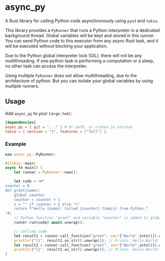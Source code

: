 # async_py

A Rust library for calling Python code asynchronously using `pyo3` and `tokio`.

This library provides a `PyRunner` that runs a Python interpreter in a dedicated background thread. Global variables will be kept and stored in this runner. 
You can send Python code to this executor from any async Rust task, and it will be executed without blocking your application.

Due to the Python global interpreter lock (GIL), there will not be any multithreading. If one python
task is performing a computation or a sleep, no other task can access the interpreter.

Using multiple `PyRunner` does not allow multithreading, due to the architecture 
of python. But you can isolate your global variables by using multiple runners.

## Usage

Add `async_py` to your `Cargo.toml`:

```toml
[dependencies]
async_py = { git = "..." } # Or path, or crates.io version
tokio = { version = "1", features = ["full"] }
```

### Example

```rust
use async_py::PyRunner;

#[tokio::main]
async fn main() {
    let runner = PyRunner::new();

    let code = r#"
counter = 0
def greet(name):
    global counter
    counter = counter + 1
    s = "" if counter < 2 else "s"
    return f"Hello {name}! Called {counter} time{s} from Python."
"#;
    // Python function "greet" and variable "counter" is added to globals
    runner.run(code).await.unwrap();

    // Calling code
    let result1 = runner.call_function("greet", vec!["World".into()]).await.unwrap();
    println!("{}", result1.as_str().unwrap()); // Prints: Hello World! Called 1 time from Python.
    let result2 = runner.call_function("greet", vec!["World".into()]).await.unwrap();
    println!("{}", result2.as_str().unwrap()); // Prints: Hello World! Called 2 times from Python.
}
```
